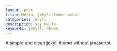 ```yaml
---
layout: post
title: Hello, jekyll-theme-solid
categories: jekyll
description: say hello
keywords: jekyll, theme
---
```


A simple and clean jekyll theme without javascript.
